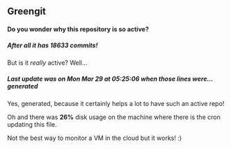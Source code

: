## Greengit

#### Do you wonder why this repository is so active?

##### After all it has 18633 commits!

But is it *really* active? Well...

##### Last update was on Mon Mar 29 at 05:25:06 when those lines were... generated

Yes, generated, because it certainly helps a lot to have such an active repo!

Oh and there was **26%** disk usage on the machine
where there is the cron updating this file.

Not the best way to monitor a VM in the cloud but it works! :)
